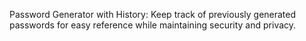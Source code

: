 Password Generator with History: Keep track of previously generated passwords for easy reference while maintaining security and privacy.